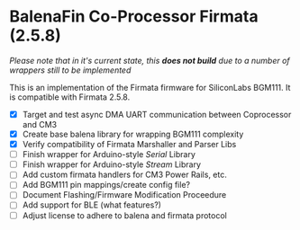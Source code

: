 # BalenaFin Co-Processor Firmata (2.5.8)

*Please note that in it's current state, this **does not build** due to a number of wrappers still to be implemented*

This is an implementation of the Firmata firmware for SiliconLabs BGM111. It is compatible with Firmata 2.5.8.

- [x] Target and test async DMA UART communication between Coprocessor and CM3
- [x] Create base balena library for wrapping BGM111 complexity
- [x] Verify compatibility of Firmata Marshaller and Parser Libs
- [ ] Finish wrapper for Arduino-style *Serial* Library
- [ ] Finish wrapper for Arduino-style *Stream* Library
- [ ] Add custom firmata handlers for CM3 Power Rails, etc.
- [ ] Add BGM111 pin mappings/create config file?
- [ ] Document Flashing/Firmware Modification Proceedure
- [ ] Add support for BLE (what features?)
- [ ] Adjust license to adhere to balena and firmata protocol
